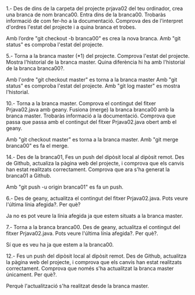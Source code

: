  1.- Des de dins de la carpeta del projecte prjava02 del teu ordinador, crea una branca de nom branca00. Entra dins de la branca00. Trobaràs informació de com fer-ho a la documentació. Comprova des de l'interpret d'ordres l'estat del projecte i a quina branca et trobes.
 
 Amb l’ordre "git checkout -b branca00" es crea la nova branca.
 Amb "git status" es comproba l'estat del projecte.
 
 
 
  5.- Torna a la branca master (*1) del projecte. Comprova l'estat del projecte. Mostra l'historial de la branca master. Quina diferència hi ha amb l'historial de la branca branca00?. 
  
 Amb l'ordre "git checkout master" es torna a la branca master
 Amb "git status" es comproba l'estat del projecte.
 Amb "git log master" es mostra l'historial.
 
 
 
 10.- Torna a la branca master. Comprova el contingut del fitxer Prjava02.java amb geany. Fusiona (merge) la branca branca00 amb la branca master. Trobaràs informació a la documentació. Comprova que passa que passa amb el contingut del fitxer Prjava02.java obert amb el geany. 
 
Amb "git checkout master" es torna a la branca master.
Amb "git merge branca00" es fa el merge.



 14.- Des de la branca01, Fes un push del dipòsit local al dipòsit remot. Des de Github, actualiza la pàgina web del projecte, i comprova que els canvis han estat realitzats correctament. Comprova que ara s'ha generat la branca01 a Github. 
 
 Amb "git push -u origin branca01" es fa un push.



6.- Des de geany, actualitza el contingut del fitxer Prjava02.java. Pots veure l'última línia afegida?. Per què? 

Ja no es pot veure la línia afegida ja que estem situats a la branca master.


7.- Torna a la branca branca00. Des de geany, actualitza el contingut del fitxer Prjava02.java. Pots veure l'última línia afegida?. Per què?. 

Sí que es veu ha ja que estem a la branca00.


12.- Fes un push del dipòsit local al dipòsit remot. Des de Github, actualitza la pàgina web del projecte, i comprova que els canvis han estat realitzats correctament. Comprova que només s'ha actualitzat la branca master únicament. Per què?. 

Perquè l'actualització s'ha realitzat desde la branca master.
